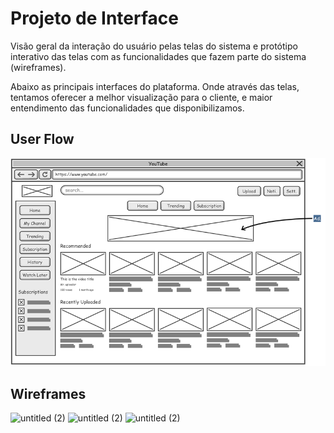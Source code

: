 
# Projeto de Interface

Visão geral da interação do usuário pelas telas do sistema e protótipo interativo das telas com as funcionalidades que fazem parte do sistema (wireframes).

Abaixo as principais interfaces do plataforma. Onde através das telas, tentamos oferecer a melhor visualização para o cliente, e maior entendimento das funcionalidades que disponibilizamos.

## User Flow
![Exemplo de Wireframe](img/wireframe-example.png)

## Wireframes
![untitled (2)](https://user-images.githubusercontent.com/80737152/136038285-164321ae-a7bf-42e4-94eb-7f9daac6fc57.png)
![untitled (2)](https://user-images.githubusercontent.com/80737152/136038767-ea9fc1c0-e294-4af0-a3c6-06aff9191b48.png)
![untitled (2)](https://user-images.githubusercontent.com/80737152/136039043-719a4299-0e08-43f7-a33f-2a1c5c8b1e88.png)


